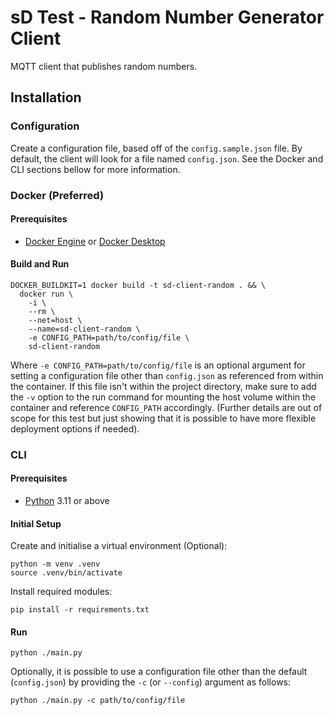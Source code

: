 # sD Test - Random Number Generator Client

MQTT client that publishes random numbers.

## Installation

### Configuration

Create a configuration file, based off of the `config.sample.json` file. By default, the client will look for a file named `config.json`. See the Docker and CLI sections bellow for more information.
<!-- TODO: Add section regarding config options. Have ran out of time right now, must got out for dinner. -->

### Docker (Preferred)

#### Prerequisites

* [Docker Engine](https://docs.docker.com/engine/install) or [Docker Desktop](https://docs.docker.com/desktop/)

#### Build and Run

```shell
DOCKER_BUILDKIT=1 docker build -t sd-client-random . && \
  docker run \
    -i \
    --rm \
    --net=host \
    --name=sd-client-random \
    -e CONFIG_PATH=path/to/config/file \
    sd-client-random
```

Where `-e CONFIG_PATH=path/to/config/file` is an optional argument for setting a configuration file other than `config.json` as referenced from within the container. If this file isn't within the project directory, make sure to add the `-v` option to the run command for mounting the host volume within the container and reference `CONFIG_PATH` accordingly. (Further details are out of scope for this test but just showing that it is possible to have more flexible deployment options if needed).

### CLI

#### Prerequisites

* [Python](https://www.python.org/downloads/) 3.11 or above

#### Initial Setup

Create and initialise a virtual environment (Optional):
```shell
python -m venv .venv
source .venv/bin/activate
```
Install required modules:
```shell
pip install -r requirements.txt
```

#### Run

```shell
python ./main.py
```

Optionally, it is possible to use a configuration file other than the default (`config.json`) by providing the `-c` (or `--config`) argument as follows:

```shell
python ./main.py -c path/to/config/file
```

